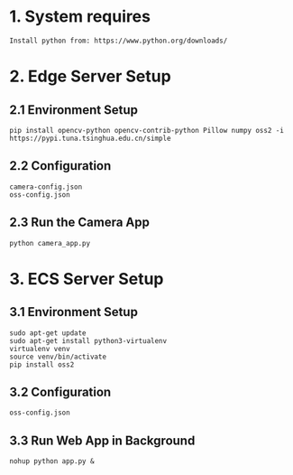 # 1. System requires
    Install python from: https://www.python.org/downloads/

# 2. Edge Server Setup
## 2.1 Environment Setup
	pip install opencv-python opencv-contrib-python Pillow numpy oss2 -i https://pypi.tuna.tsinghua.edu.cn/simple
## 2.2 Configuration
	camera-config.json
	oss-config.json
## 2.3 	Run the Camera App
	python camera_app.py

# 3. ECS Server Setup
## 3.1 Environment Setup
	sudo apt-get update
	sudo apt-get install python3-virtualenv
	virtualenv venv
	source venv/bin/activate
	pip install oss2
## 3.2 Configuration
	oss-config.json
## 3.3 Run Web App in Background
	nohup python app.py &